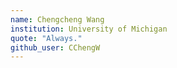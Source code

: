 ```yaml
---
name: Chengcheng Wang
institution: University of Michigan
quote: "Always."
github_user: CChengW
---
```


